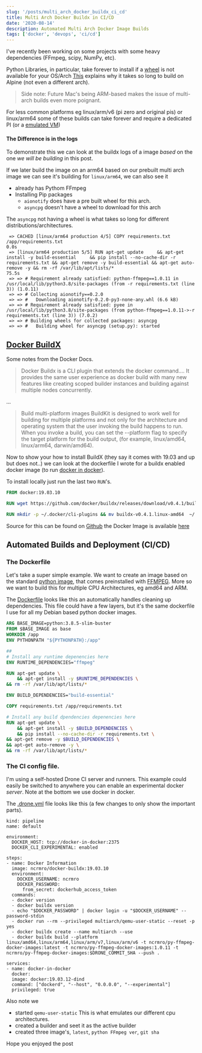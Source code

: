 ```yaml
---
slug: '/posts/multi_arch_docker_buildx_ci_cd'
title: Multi Arch Docker Buildx in CI/CD
date: '2020-08-14'
description: Automated Multi Arch Docker Image Builds
tags: ['docker', 'devops', 'ci/cd']
---
```


I've recently been working on some projects with some heavy dependencies (FFmpeg, scipy, NumPy, etc).

Python Libraries, in particular, take forever to install if a [wheel](https://pythonwheels.com/) is not available for your OS/Arch
[This](https://pythonspeed.com/articles/alpine-docker-python/) explains why it takes so long to build on
Alpine (not even a different arch).

> Side note: Future Mac's being ARM-based makes the issue of multi-arch builds even more poignant.

For less common platforms eg linux/arm/v6 (pi zero and original pis) or linux/arm64 some of these
builds can take forever and require a dedicated PI (or a [emulated VM](/posts/gondola_ansible_playbook_for_emulating_raspberry_pi_os_with_kvm))

#### The Difference is in the logs

To demonstrate this we can look at the buildx logs of a image _based_ on the one _we will be building_ in this post.

If we later build the image on an arm64 based on our prebuilt multi arch image we can see it's building for `linux/arm64`,
we can also see it

- already has Pythom FFmpeg
- Installing Pip packages
  - `aionotify` does have a pre built wheel for this arch.
  - `asyncpg` doesn't have a wheel to download for this arch

The `asyncpg` not having a wheel is what takes so long for different distributions/architectures.

```
 => CACHED [linux/arm64 production 4/5] COPY requirements.txt /app/requirements.txt                                                                                                                                                                                                                                                 0.0s
 => [linux/arm64 production 5/5] RUN apt-get update     && apt-get install -y build-essential     && pip install --no-cache-dir -r requirements.txt && apt-get remove -y build-essential && apt-get auto-remove -y && rm -rf /var/lib/apt/lists/*                                                                                  75.5s
 => => # Requirement already satisfied: python-ffmpeg==1.0.11 in /usr/local/lib/python3.8/site-packages (from -r requirements.txt (line 3)) (1.0.11)
 => => # Collecting aionotify==0.2.0
 => => #   Downloading aionotify-0.2.0-py3-none-any.whl (6.6 kB)
 => => # Requirement already satisfied: pyee in /usr/local/lib/python3.8/site-packages (from python-ffmpeg==1.0.11->-r requirements.txt (line 3)) (7.0.2)
 => => # Building wheels for collected packages: asyncpg
 => => #   Building wheel for asyncpg (setup.py): started
```

## [Docker BuildX](https://docs.docker.com/buildx/working-with-buildx/)

Some notes from the Docker Docs.

> Docker Buildx is a CLI plugin that extends the docker command.... It provides the same user experience as docker build with many new features like creating scoped builder instances
> and building against multiple nodes concurrently.

...

> Build multi-platform images
> BuildKit is designed to work well for building for multiple platforms and not only for the architecture and operating system that the user invoking the build happens to run.
> When you invoke a build, you can set the --platform flag to specify the target platform for the build output, (for example, linux/amd64, linux/arm64, darwin/amd64).

Now to show your how to install BuildX (they say it comes with 19.03 and up but does not..) we can look at the dockerfile I wrote for
a buildx enabled docker image (to run [docker in docker](https://www.docker.com/blog/docker-can-now-run-within-docker/)).

To install locally just run the last two `RUN`'s.

```Dockerfile
FROM docker:19.03.10

RUN wget https://github.com/docker/buildx/releases/download/v0.4.1/buildx-v0.4.1.linux-amd64

RUN mkdir -p ~/.docker/cli-plugins && mv buildx-v0.4.1.linux-amd64  ~/.docker/cli-plugins/docker-buildx && chmod a+x ~/.docker/cli-plugins/docker-buildx
```

Source for this can be found on [Github](https://github.com/ncrmro/docker-buildx) the Docker Image is available [here](https://hub.docker.com/repository/docker/ncrmro/docker-buildx)

## Automated Builds and Deployment (CI/CD)

### The Dockerfile

Let's take a super simple example. We want to create an image based on the standard [python image](https://hub.docker.com/_/python), that comes preinstalled with [FFMPEG](https://ffmpeg.org/).
More so we want to build this for multiple CPU Architectures, eg amd64 and ARM.

The [Dockerfile](https://github.com/ncrmro/py-ffmpeg-docker-images/blob/master/Dockerfile) looks like this an automatically
handles cleaning up dependencies. This file could have a few layers, but it's the same dockerfile I use for all my Debian
based python docker images.

```Dockerfile
ARG BASE_IMAGE=python:3.8.5-slim-buster
FROM $BASE_IMAGE as base
WORKDIR /app
ENV PYTHONPATH "${PYTHONPATH}:/app"

##
# Install any runtime depenencies here
ENV RUNTIME_DEPENDENCIES="ffmpeg"

RUN apt-get update \
    && apt-get install -y $RUNTIME_DEPENDENCIES \
&& rm -rf /var/lib/apt/lists/*

ENV BUILD_DEPENDENCIES="build-essential"

COPY requirements.txt /app/requirements.txt

# Install any build dpendencies depenencies here
RUN apt-get update \
    && apt-get install -y $BUILD_DEPENDENCIES \
    && pip install --no-cache-dir -r requirements.txt \
&& apt-get remove -y $BUILD_DEPENDENCIES \
&& apt-get auto-remove -y \
&& rm -rf /var/lib/apt/lists/*
```

### The CI config file.

I'm using a self-hosted Drone CI server and runners. This example could easily be switched to anywhere you can enable
an experimental docker _server_. Note at the bottom we use docker in docker.

The [.drone.yml](https://github.com/ncrmro/py-ffmpeg-docker-images/blob/master/.drone.yml) file looks like this (a few changes to only show the important parts).

```yamlex
kind: pipeline
name: default

environment:
  DOCKER_HOST: tcp://docker-in-docker:2375
  DOCKER_CLI_EXPERIMENTAL: enabled

steps:
- name: Docker Information
  image: ncrmro/docker-buildx:19.03.10
  environment:
    DOCKER_USERNAME: ncrmro
    DOCKER_PASSWORD:
      from_secret: dockerhub_access_token
  commands:
  - docker version
  - docker buildx version
  - echo "$DOCKER_PASSWORD" | docker login -u "$DOCKER_USERNAME" --password-stdin
  - docker run --rm --privileged multiarch/qemu-user-static --reset -p yes
  - docker buildx create --name multiarch --use
  - docker buildx build --platform linux/amd64,linux/arm64,linux/arm/v7,linux/arm/v6 -t ncrmro/py-ffmpeg-docker-images:latest -t ncrmro/py-ffmpeg-docker-images:1.0.11 -t ncrmro/py-ffmpeg-docker-images:$DRONE_COMMIT_SHA --push .

services:
- name: docker-in-docker
  docker:
  image: docker:19.03.12-dind
  command: ["dockerd", "--host", "0.0.0.0", "--experimental"]
  privileged: true
```


Also note we 
* started `qemu-user-static` This is what emulates our different cpu architectures.
* created a builder and seet it as the active builder
* created three image's, `latest`, `python FFmpeg ver`, `git sha`


Hope you enjoyed the post
